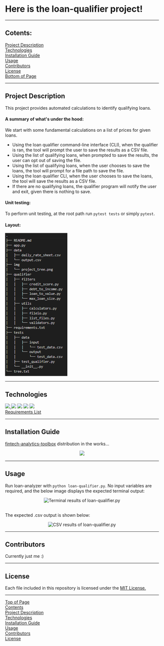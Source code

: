 # Here is the loan-qualifier project!<a id="Top-of-Page">
***
## <a id="Contents">Cotents:</a>
[Project Description](#Project-Description)<br>
[Technologies](#Technologies)<br>
[Installation Guide](#Installation-Guide)<br>
[Usage](#Usage)<br>
[Contributors](#Contributors)<br>
[License](#License)<br>
[Bottom of Page](#Bottom-of-Page)<br>
***
## Project Description<a id="Project-Description">
This project provides automated calculations to identify qualifying loans.

#### A summary of what's under the hood:
We start with some fundamental calculations on a list of prices for given loans.
 - Using the loan qualifier command-line interface (CLI), when the qualifier is ran, the tool will prompt the user to save the results as a CSV file.
 - Using the list of qualifying loans, when prompted to save the results, the user can opt out of saving the file.
 - Using the list of qualifying loans, when the user chooses to save the loans, the tool will prompt for a file path to save the file.
 - Using the loan qualifier CLI, when the user chooses to save the loans, the tool will save the results as a CSV file.
 - If there are no qualifying loans, the qualifier program will notify the user and exit, given there is nothing to save.

#### Unit testing:
To perform unit testing, at the root path run `pytest tests` or simply `pytest`.

#### Layout:
<p><a href="tree.txt"><img src="img/project_tree.png" title="loan-qualifier project tree"></a></p>

***
## Technologies<a id="Technologies">
<a href="https://docs.python.org/release/3.7.10/"><img src="https://img.shields.io/badge/python-3.7.10%2B-green">
<a href="https://jupyter-notebook.readthedocs.io/en/stable/"><img src="https://img.shields.io/badge/jupyter--notebook-6.4.0-blue"></a>
<a href="https://github.com/google/python-fire"><img src="https://img.shields.io/badge/fire-0.4.0-red"></a>
<a href="https://github.com/tmbo/questionary"><img src="https://img.shields.io/badge/Questionary-1.9.0-red"></a>
<a href="https://docs.pytest.org/en/latest/"><img src="https://img.shields.io/badge/PyTest-0.0.0-orange"></a><br>
<a href="requirements.txt" title="requirements.txt">Requirements List</a>
***
## Installation Guide<a id="Installation-Guide">
<a href="https://github.com/jasonjgarcia24/fintech-analytics-toolbox">fintech-analytics-toolbox</a> distribution in the works...<br>
    
<center><img src="https://media.giphy.com/media/k7LxZAzC9V70s/giphy.gif" /></center>

***
## Usage<a id="Usage">
Run loan-analyzer with `python loan-qualifier.py`. No input variables are required, and the below image displays the expected terminal output:<br>
<center><img src="img/python_loan-qualifier.png" title="Terminal results of loan-qualifier.py" /></center><br>

The expected .csv output is shown below:<br>
<center><img src="img/loan-qualifier_output-csv.png" title="CSV results of loan-qualifier.py" /></center>

***
## Contributors<a id="Contributors">
Currently just me :)<br>
***
## License<a id="License">
Each file included in this repository is licensed under the <a href="https://github.com/jasonjgarcia24/fintech-analytics-toolbox/blob/main/LICENSE">MIT License.</a>
***
[Top of Page](#Top-of-Page)<br>
[Contents](#Contents)<br>
[Project Description](#Project-Description)<br>
[Technologies](#Technologies)<br>
[Installation Guide](#Installation-Guide)<br>
[Usage](#Usage)<br>
[Contributors](#Contributors)<br>
[License](#License)<br>
<a id="Bottom-of-Page"></a>